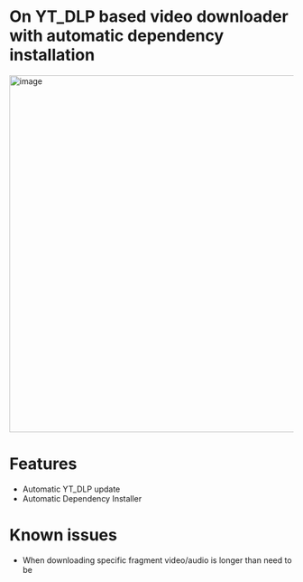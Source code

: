 # On YT_DLP based video downloader with automatic dependency installation
<img width="702" height="632" alt="image" src="https://github.com/user-attachments/assets/5ae541c1-f8e4-4666-8d7c-20389db59d38" />

# Features
- Automatic YT_DLP update
- Automatic Dependency Installer

# Known issues
- When downloading specific fragment video/audio is longer than need to be
